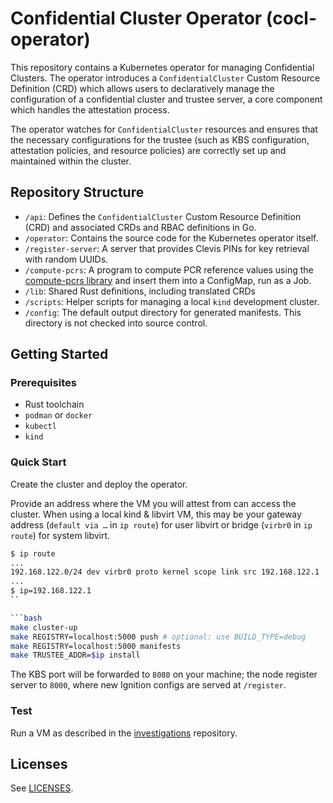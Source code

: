 # Confidential Cluster Operator (cocl-operator)

This repository contains a Kubernetes operator for managing Confidential Clusters. The operator introduces a 
`ConfidentialCluster` Custom Resource Definition (CRD) which allows users to declaratively manage the configuration 
of a confidential cluster and trustee server, a core component which handles the attestation process.

The operator watches for `ConfidentialCluster` resources and ensures that the necessary configurations for the trustee 
(such as KBS configuration, attestation policies, and resource policies) are correctly set up and maintained 
within the cluster.

## Repository Structure

-   `/api`: Defines the `ConfidentialCluster` Custom Resource Definition (CRD) and associated CRDs and RBAC definitions in Go.
-   `/operator`: Contains the source code for the Kubernetes operator itself.
-   `/register-server`: A server that provides Clevis PINs for key retrieval with random UUIDs.
-   `/compute-pcrs`: A program to compute PCR reference values using the [compute-pcrs library](https://github.com/confidential-clusters/compute-pcrs) and insert them into a ConfigMap, run as a Job.
-   `/lib`: Shared Rust definitions, including translated CRDs
-   `/scripts`: Helper scripts for managing a local `kind` development cluster.
-   `/config`: The default output directory for generated manifests. This directory is not checked into source control.

## Getting Started

### Prerequisites

-   Rust toolchain
-   `podman` or `docker`
-   `kubectl`
-   `kind`

### Quick Start

Create the cluster and deploy the operator.

Provide an address where the VM you will attest from can access the cluster.
When using a local kind & libvirt VM, this may be your gateway address (`default via …` in `ip route`) for user libvirt or bridge (`virbr0` in `ip route`) for system libvirt.

```bash
$ ip route
...
192.168.122.0/24 dev virbr0 proto kernel scope link src 192.168.122.1
...
$ ip=192.168.122.1
``

```bash
make cluster-up
make REGISTRY=localhost:5000 push # optional: use BUILD_TYPE=debug
make REGISTRY=localhost:5000 manifests
make TRUSTEE_ADDR=$ip install
```

The KBS port will be forwarded to `8080` on your machine; the node register server to `8000`, where new Ignition configs are served at `/register`.

### Test

Run a VM as described in the
[investigations](https://github.com/confidential-clusters/investigations?tab=readme-ov-file#example-with-the-confidential-clusters-operator-and-a-local-vm)
repository.

## Licenses

See [LICENSES](LICENSES).

